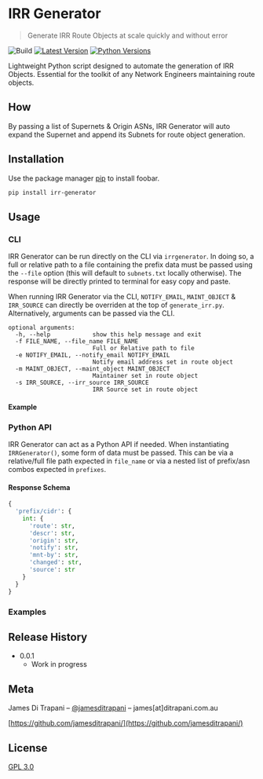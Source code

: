 # IRR Generator
> Generate IRR Route Objects at scale quickly and without error

![Build][build]
[![Latest Version][irrversion-button]][irr-pypi]
[![Python Versions][pyversion-button]][irr-pypi]

Lightweight Python script designed to automate the generation of IRR Objects. Essential for the toolkit of any Network Engineers maintaining route objects.

## How
By passing a list of Supernets & Origin ASNs, IRR Generator will auto expand the Supernet and append its Subnets for route object generation.  

## Installation

Use the package manager [pip](https://pip.pypa.io/en/stable/) to install foobar.
```bash
pip install irr-generator
```

## Usage
### CLI
IRR Generator can be run directly on the CLI via `irrgenerator`. In doing so, a full or relative path to a file containing the prefix data must be passed using the `--file` option (this will default to `subnets.txt` locally otherwise). The response will be directly printed to terminal for easy copy and paste.

When running IRR Generator via the CLI, `NOTIFY_EMAIL`, `MAINT_OBJECT` & `IRR_SOURCE` can directly be overriden at the top of `generate_irr.py`. Alternatively, arguments can be passed via the CLI.

```
optional arguments:
  -h, --help            show this help message and exit
  -f FILE_NAME, --file_name FILE_NAME
                        Full or Relative path to file
  -e NOTIFY_EMAIL, --notify_email NOTIFY_EMAIL
                        Notify email address set in route object
  -m MAINT_OBJECT, --maint_object MAINT_OBJECT
                        Maintainer set in route object
  -s IRR_SOURCE, --irr_source IRR_SOURCE
                        IRR Source set in route object
```

#### Example


### Python API
IRR Generator can act as a Python API if needed. When instantiating `IRRGenerator()`, some form of data must be passed. This can be via a relative/full file path expected in `file_name` or via a nested list of prefix/asn combos expected in `prefixes`.

#### Response Schema
```python
{
  'prefix/cidr': {
    int: {
      'route': str,
      'descr': str,
      'origin': str,
      'notify': str,
      'mnt-by': str,
      'changed': str,
      'source': str
    }
  }
}

```

### Examples


## Release History
* 0.0.1
    * Work in progress

## Meta

James Di Trapani – [@jamesditrapani](https://twitter.com/jamesditrapani) – james[at]ditrapani.com.au

[https://github.com/jamesditrapani/](https://github.com/jamesditrapani/)


## License
[GPL 3.0](https://www.gnu.org/licenses/gpl-3.0.en.html)


<!-- Markdown link & img dfn's -->
[build]: https://img.shields.io/github/checks-status/jamesditrapani/irr-object-creation/master
[irrversion-button]: https://img.shields.io/pypi/v/irr-generator
[irr-pypi]: https://pypi.org/project/irr-generator/
[pyversion-button]: https://img.shields.io/pypi/pyversions/irr-generator
